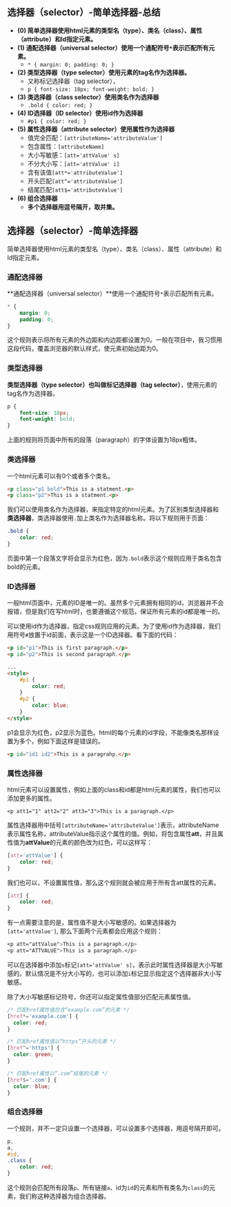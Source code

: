 ## 选择器（selector）-简单选择器-总结

- **(0) 简单选择器使用html元素的类型名（type）、类名（class）、属性（attribute）和Id指定元素。**
- **(1) 通配选择器（universal selector）使用一个通配符号`*`表示匹配所有元素。**
  - `* { margin: 0; padding: 0; }`
- **(2) 类型选择器（type selector）使用元素的tag名作为选择器。**
  - 又称标记选择器（tag selector），
  - `p { font-size: 18px; font-weight: bold; }`
- **(3) 类选择器（class selector）使用类名作为选择器**
  - `.bold { color: red; }`
- **(4) ID选择器（ID selector）使用id作为选择器**
  - `#p1 { color: red; }`
- **(5) 属性选择器（attribute selector）使用属性作为选择器**
  - 值完全匹配：`[attributeName='attributeValue']`
  - 包含属性：`[attributeName]`
  - 大小写敏感：`[att='attValue' s]`
  - 不分大小写：`[att='attValue' i]`
  - 含有该值`[att*='attributeValue']`
  - 开头匹配`[att^='attributeValue']`
  - 结尾匹配`[att$='attributeValue']`
- **(6) 组合选择器**
  - **多个选择器用逗号隔开，取并集。**

## 选择器（selector）-简单选择器

简单选择器使用html元素的类型名（type）、类名（class）、属性（attribute）和Id指定元素。

### 通配选择器

**通配选择器（universal selector）**使用一个通配符号`*`表示匹配所有元素。

```css
* {
    margin: 0;
    padding: 0;
}
```

这个规则表示将所有元素的外边距和内边距都设置为0。一般在项目中，我习惯用这段代码，覆盖浏览器的默认样式，使元素初始边距为0。

### 类型选择器

**类型选择器（type selector）**也叫做**标记选择器（tag selector）**，使用元素的tag名作为选择器。

```css
p {
    font-size: 18px;
    font-weight: bold;
}
```

上面的规则将页面中所有的段落（paragraph）的字体设置为18px粗体。

### 类选择器

一个html元素可以有0个或者多个类名。

```html
<p class="p1 bold">This is a statment.<p>
<p class="p2">This is a statment.<p>
```

我们可以使用类名作为选择器，来指定特定的html元素。为了区别类型选择器和**类选择器**，类选择器使用`.`加上类名作为选择器名称。将以下规则用于页面：

```css
.bold {
    color: red;
}
```

页面中第一个段落文字将会显示为红色，因为`.bold`表示这个规则应用于类名包含bold的元素。

### ID选择器

一般html页面中，元素的ID是唯一的。虽然多个元素拥有相同的id，浏览器并不会报错，但是我们在写html时，也要遵循这个规范，保证所有元素的id都是唯一的。

可以使用id作为选择器，指定css规则应用的元素。为了使用id作为选择器，我们用符号`#`放置于id前面，表示这是一个ID选择器。看下面的代码：

```html
<p id="p1">This is first paragraph.</p>
<p id="p2">This is second paragraph.</p>

...
<style>
    #p1 {
        color: red;
    }
    #p2 {
        color: blue;
    }
</style>
```

p1会显示为红色，p2显示为蓝色。html的每个元素的id字段，不能像类名那样设置为多个，例如下面这样是错误的。

```html
<p id="id1 id2">This is a paragrahp.</p>
```

### 属性选择器

html元素可以设置属性，例如上面的class和id都是html元素的属性，我们也可以添加更多的属性。

```
<p att1="1" att2="2" att3="3">This is a paragraph.</p>
```

属性选择器用中括号`[attributeName='attributeValue']`表示，attributeName表示属性名称，attributeValue指示这个属性的值。例如，将包含属性**att**，并且属性值为**attValue**的元素的颜色改为红色，可以这样写：

```css
[att='attValue'] {
    color: red;
}
```

我们也可以，不设置属性值，那么这个规则就会被应用于所有含att属性的元素。

```css
[att] {
    color: red;
}
```

有一点需要注意的是，属性值不是大小写敏感的。如果选择器为`[att='attValue']`, 那么下面两个元素都会应用这个规则：

```css
<p att="attValue">This is a paragraph.</p>
<p att="ATTVALUE">This is a paragraph.</p>
```

可以在选择器中添加`s`标记`[att='attValue' s]`，表示此时属性选择器是大小写敏感的。默认情况是不分大小写的，也可以添加`i`标记显示指定这个选择器非大小写敏感。

除了大小写敏感标记符号，你还可以指定属性值部分匹配元素属性值。

```css
/* 匹配href属性值包含“example.com”的元素 */
[href*='example.com'] {
  color: red;
}

/* 匹配href属性值以“https”开头的元素 */
[href^='https'] {
  color: green;
}

/* 匹配href属性以“.com”结尾的元素 */
[href$='.com'] {
  color: blue;
}
```

### 组合选择器

一个规则，并不一定只设置一个选择器，可以设置多个选择器，用逗号隔开即可。

```css
p,
a,
#id,
.class {
    color: red;
}
```

这个规则会匹配所有段落`p`、所有链接`a`、id为`id`的元素和所有类名为`class`的元素，我们称这种选择器为组合选择器。
